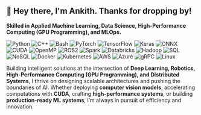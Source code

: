 <!--
**Ankithboggaram/Ankithboggaram** is a ✨ _special_ ✨ repository because its `README.md` (this file) appears on your GitHub profile.

Here are some ideas to get you started:

- 🔭 I’m currently working on ...
- 🌱 I’m currently learning ...
- 👯 I’m looking to collaborate on ...
- 🤔 I’m looking for help with ...
- 💬 Ask me about ...
- 📫 How to reach me: ...
- 😄 Pronouns: ...
- ⚡ Fun fact: ...
-->

## 👋 Hey there, I'm Ankith. Thanks for dropping by!
**Skilled in Applied Machine Learning, Data Science, High-Performance Computing (GPU Programming), and MLOps.**  

![Python](https://img.shields.io/badge/Code-Python-informational?style=flat&logo=python&color=3776AB)
![C++](https://img.shields.io/badge/Code-C++-informational?style=flat&logo=c%2B%2B&color=00599C)
![Bash](https://img.shields.io/badge/Scripting-Bash-informational?style=flat&logo=gnubash&color=4EAA25)
![PyTorch](https://img.shields.io/badge/Framework-PyTorch-informational?style=flat&logo=pytorch&color=EE4C2C)
![TensorFlow](https://img.shields.io/badge/Framework-TensorFlow-informational?style=flat&logo=tensorflow&color=FF6F00)
![Keras](https://img.shields.io/badge/Framework-Keras-informational?style=flat&logo=keras&color=D00000)
![ONNX](https://img.shields.io/badge/Model-ONNX-informational?style=flat&logo=onnx&color=005CED)
![CUDA](https://img.shields.io/badge/HPC-CUDA-informational?style=flat&logo=nvidia&color=76B900)
![OpenMP](https://img.shields.io/badge/Parallelism-OpenMP-informational?style=flat&logo=openmp&color=A67C3C)
![ROS2](https://img.shields.io/badge/Robotics-ROS2-informational?style=flat&logo=ros&color=22314E)
![Spark](https://img.shields.io/badge/Data-Spark-informational?style=flat&logo=apachespark&color=E25A1C)
![Databricks](https://img.shields.io/badge/Data-Databricks-informational?style=flat&logo=databricks&color=FF3621)
![Hadoop](https://img.shields.io/badge/Data-Hadoop-informational?style=flat&logo=apachehadoop&color=66CCFF)
![SQL](https://img.shields.io/badge/Database-SQL-informational?style=flat&logo=postgresql&color=336791)
![NoSQL](https://img.shields.io/badge/Database-NoSQL-informational?style=flat&logo=mongodb&color=47A248)
![Docker](https://img.shields.io/badge/Container-Docker-informational?style=flat&logo=docker&color=2496ED)
![Kubernetes](https://img.shields.io/badge/Orchestration-Kubernetes-informational?style=flat&logo=kubernetes&color=326CE5)
![AWS](https://img.shields.io/badge/Cloud-AWS-informational?style=flat&logo=amazon-aws&color=232F3E)
![Azure](https://img.shields.io/badge/Cloud-Azure-informational?style=flat&logo=microsoft-azure&color=0078D4)
![gRPC](https://img.shields.io/badge/Networking-gRPC-informational?style=flat&logo=grpc&color=4285F4)
![Linux](https://img.shields.io/badge/System-Linux-informational?style=flat&logo=linux&color=FCC624)

Building intelligent solutions at the intersection of **Deep Learning, Robotics, High-Performance Computing (GPU Programming), and Distributed Systems**, I thrive on designing scalable architectures and pushing the boundaries of AI. Whether deploying **computer vision models**, accelerating computations with **CUDA**, crafting **high-performance systems**, or building **production-ready ML systems**, I’m always in pursuit of efficiency and innovation.


